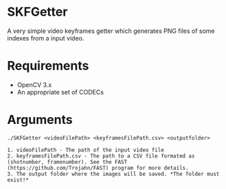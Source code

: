 # SKFGetter
A very simple video keyframes getter which generates PNG files of some indexes from a input video.

# Requirements
*	OpenCV 3.x
*	An appropriate set of CODECs

# Arguments
	./SKFGetter <videoFilePath> <keyframesFilePath.csv> <outputfolder>

	1. videoFilePath - The path of the input video file
	2. keyframesFilePath.csv - The path to a CSV file formated as (shotnumber, framenumber). See the FAST (https://github.com/Trojahn/FAST) program for more details.
	3. The output folder where the images will be saved. *The folder must exist!*

